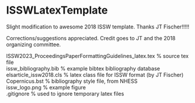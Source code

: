# ISSWLatexTemplate
Slight modification to awesome 2018 ISSW template.  Thanks JT Fischer!!!!!

Corrections/suggestions appreciated.  Credit goes to JT and the 2018 organizing committee.

ISSW2023_ProceedingsPaperFormattingGuidelines_latex.tex  % source tex file   
issw_bibliography.bib % example bibtex bibliography database   
elsarticle_issw2018.cls % latex class file for ISSW format (by JT Fischer)   
Copernicus.bst % bibliography style file, from NHESS   
issw_logo.png % example figure   
.gitignore % used to ignore temporary latex files   
